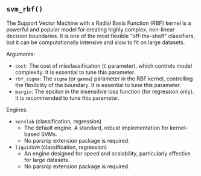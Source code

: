 ## `svm_rbf()`

The Support Vector Machine with a Radial Basis Function (RBF) kernel is a powerful and popular model for creating highly complex, non-linear decision boundaries. It is one of the most flexible "off-the-shelf" classifiers, but it can be computationally intensive and slow to fit on large datasets.

Arguments:
* `cost`: The cost of misclassification (`C` parameter), which controls model complexity. It is essential to tune this parameter.
* `rbf_sigma`: The `sigma` (or `gamma`) parameter in the RBF kernel, controlling the flexibility of the boundary. It is essential to tune this parameter.
* `margin`: The epsilon in the insensitive loss function (for regression only). It is recommended to tune this parameter.

Engines:
* `kernlab` (classification, regression)
    - The default engine. A standard, robust implementation for kernel-based SVMs.
    - No parsnip extension package is required.
* `liquidSVM` (classification, regression)
    - An engine designed for speed and scalability, particularly effective for large datasets.
    - No parsnip extension package is required.

